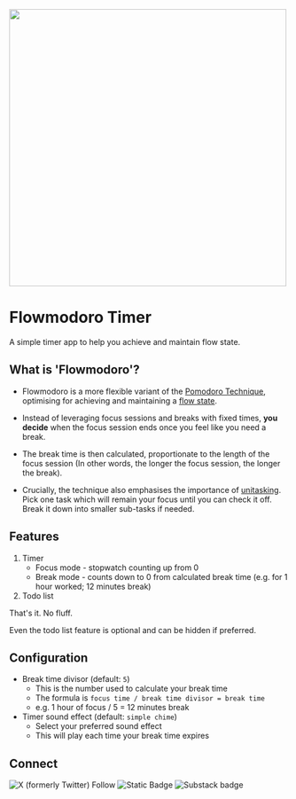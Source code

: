<img src="https://github.com/user-attachments/assets/867fe157-cc97-4171-ad5a-e52c0e0c11c6" width="500">

# Flowmodoro Timer

A simple timer app to help you achieve and maintain flow state.

## What is 'Flowmodoro'?

- Flowmodoro is a more flexible variant of the [Pomodoro Technique](https://en.wikipedia.org/wiki/Pomodoro_Technique), optimising for achieving and maintaining a [flow state](https://www.theguardian.com/science/article/2024/jul/20/flow-state-science-creativity-psychology-focus).

- Instead of leveraging focus sessions and breaks with fixed times, **you decide** when the focus session ends once you feel like you need a break. 
  
- The break time is then calculated, proportionate to the length of the focus session (In other words, the longer the focus session, the longer the break).

- Crucially, the technique also emphasises the importance of [unitasking](https://www.psychologytoday.com/us/blog/the-path-to-passionate-happiness/202309/do-the-one-thing-that-matters). Pick one task which will remain your focus until you can check it off. Break it down into smaller sub-tasks if needed.

## Features

1. Timer
   - Focus mode - stopwatch counting up from 0
   - Break mode - counts down to 0 from calculated break time (e.g. for 1 hour worked; 12 minutes break)
2. Todo list

That's it. No fluff.

Even the todo list feature is optional and can be hidden if preferred.

## Configuration

- Break time divisor (default: `5`)
  - This is the number used to calculate your break time
  - The formula is `focus time / break time divisor = break time` 
  - e.g. 1 hour of focus / 5 = 12 minutes break
- Timer sound effect (default: `simple chime`)
  - Select your preferred sound effect
  - This will play each time your break time expires

## Connect

![X (formerly Twitter) Follow](https://img.shields.io/twitter/follow/subpixelsw)
![Static Badge](https://img.shields.io/badge/Bluesky-0285FF?logo=bluesky&logoColor=white&link=https%3A%2F%2Fbsky.app%2Fprofile%2Fsubpixelsoftware.bsky.social)
![Substack badge](https://img.shields.io/badge/Substack-FF6719?logo=substack&logoColor=white&link=https%3A%2F%2Fsubpixelsoftware.substack.com%2F)
